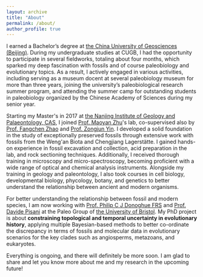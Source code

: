 ```yaml
---
layout: archive
title: "About"
permalink: /about/
author_profile: true
---
```


I earned a Bachelor’s degree at [the China University of Geosciences (Beijing)](https://en.cugb.edu.cn/). During my undergraduate studies at CUGB, I had the opportunity to participate in several fieldworks, totaling about four months, which sparked my deep fascination with fossils and of course paleobiology and evolutionary topics. As a result, I actively engaged in various activities, including serving as a museum docent at several paleobiology museum for more than three years, joining the university’s paleobiological research summer program, and attending the summer camp for outstanding students in paleobiology organized by the Chinese Academy of Sciences during my senior year.

Starting my Master's in 2017 at [the Nanjing Institute of Geology and Palaeontology, CAS](http://english.nigpas.cas.cn/), I joined [Prof. Maoyan Zhu](http://english.nigpas.cas.cn/sourcedb/yjy/200907/t20090728_644237.html)'s lab, co-supervised also by [Prof. Fangchen Zhao](http://english.nigpas.cas.cn/sourcedb/yjy/201207/t20120718_644241.html) and [Prof. Zongjun Yin](http://english.nigpas.cas.cn/sourcedb/yjy/201301/t20130111_644252.html). I developed a solid foundation in the study of exceptionally preserved fossils through extensive work with fossils from the Weng'an Biota and Chengjiang Lagerstätte. I gained hands-on experience in fossil excavation and collection, acid preparation in the lab, and rock sectioning techniques. Additionally, I received thorough training in microscopy and micro-spectroscopy, becoming proficient with a wide range of optical and chemical analysis instruments. Alongside my training in geology and paleontology, I also took courses in cell biology, developmental biology, phycology, botany, and genetics to better understand the relationship between ancient and modern organisms.

For better understanding the relationship between fossil and modern species, I am now working with [Prof. Philip C J Donoghue FRS](https://www.bristol.ac.uk/people/person/Philip-Donoghue-4fd2d6ef-3986-4566-97e4-7ae7db296525/) and [Prof. Davide Pisani](https://www.bristol.ac.uk/people/person/Davide-Pisani-27ef6f2a-19b3-4474-b71c-e61f2c8585a4/) at the Paleo Group of [the University of Bristol](https://www.bristol.ac.uk/earthsciences/research/palaeobiology/). My PhD project is about **constraining topological and temporal uncertainty in evolutionary history**, applying multiple Bayesian-based methods to better co-ordinate the discrepancy in terms of fossils and molecular data in evolutionary scenarios for the key clades such as angiosperms, metazoans, and eukaryotes.

Everything is ongoing, and there will definitely be more soon. I am glad to share and let you know more about me and my research in the upcoming future!